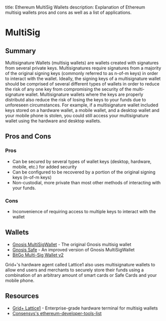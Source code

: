 title: Ethereum MultiSig Wallets
description: Explanation of Ethereum multisig wallets pros and cons as well as a list of applications.

# MultiSig

## Summary

Multisignature Wallets \(multisig wallets\) are wallets created with signatures from several private keys. Multisignatures require signatures from a majority of the original signing keys \(commonly referred to as n-of-m keys\) in order to interact with the wallet. Ideally, the signing keys of a multisignature wallet should be comprised of several different types of wallets in order to reduce the risk of any one key from compromising the security of the multi-signature wallet. Multisignature wallets where the keys are properly distributd also reduce the risk of losing the keys to your funds due to unforeseen circumstances. For example, if a multisignature wallet included keys stored on a hardware wallet, a mobile wallet, and a desktop wallet and your mobile phone is stolen, you could still access your multisignature wallet using the hardware and desktop wallets.

## Pros and Cons

### Pros

* Can be secured by several types of wallet keys \(desktop, hardware, mobile, etc.\) for added security
* Can be configured to be recovered by a portion of the original signing keys \(n-of-m keys\)
* Non-custodial, more private than most other methods of interacting with your funds.

### Cons

* Inconvenience of requiring access to multiple keys to interact with the wallet

## Wallets

* [Gnosis MultiSigWallet](https://github.com/Gnosis/MultiSigWallet) - The original Gnosis multisig wallet
* [Gnosis Safe](https://safe.gnosis.io/) - An improved version of Gnosis MultiSigWallet
* [BitGo Multi-Sig Wallet v2](https://github.com/BitGo/eth-multisig-v2)

Grid+'s hardware agent called Lattice1 also uses multisignature wallets to allow end users and merchants to securely store their funds using a combination of an arbitrary amount of smart cards or Safe Cards and your mobile phone.

## Resources

* [Grid+ Lattice1](https://blog.gridplus.io/introducing-the-grid-lattice1-bc4ff6df5321) - Enterprise-grade hardware terminal for multisig wallets
* [Consensys's ethereum-developer-tools-list](https://github.com/ConsenSys/ethereum-developer-tools-list/blob/master/EcosystemResources.md)

